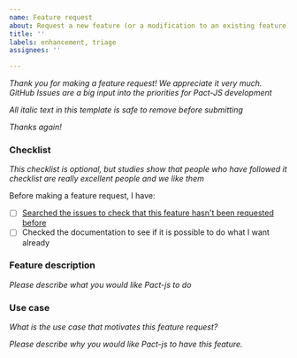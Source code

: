 ```yaml
---
name: Feature request
about: Request a new feature (or a modification to an existing feature)
title: ''
labels: enhancement, triage
assignees: ''

---
```


_Thank you for making a feature request! We appreciate it very much. GitHub Issues are a big input into the priorities for Pact-JS development_

_All italic text in this template is safe to remove before submitting_

_Thanks again!_

### Checklist

_This checklist is optional, but studies show that people who have followed it checklist are really excellent people and we like them_

Before making a feature request, I have: 

- [ ] [Searched the issues to check that this feature hasn't been requested before](https://github.com/pact-foundation/pact-js/issues?q=is%3Aissue)
- [ ] Checked the documentation to see if it is possible to do what I want already 

### Feature description

_Please describe what you would like Pact-js to do_

### Use case

_What is the use case that motivates this feature request?_

_Please describe *why* you would like Pact-js to have this feature._
